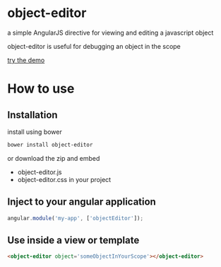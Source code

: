 object-editor
=============

a simple AngularJS directive for viewing and editing a javascript object

object-editor is useful for debugging an object in the scope 

[try the demo](http://jsfiddle.net/barakedry/1L8e7mwx/)

# How to use
## Installation

install using bower
```bash
bower install object-editor
```

or download the zip and embed 
* object-editor.js
* object-editor.css
in your project

## Inject to your angular application
```javascript
angular.module('my-app', ['objectEditor']);
```

## Use inside a view or template
```html
<object-editor object='someObjectInYourScope'></object-editor>
```

